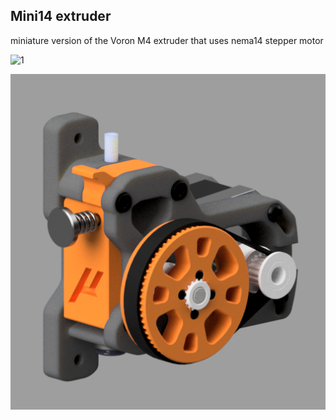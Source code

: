 ## Mini14 extruder 

miniature version of the Voron M4 extruder that uses nema14 stepper motor 

![1](./Images/2.png)

![1](./Images/1.png)
